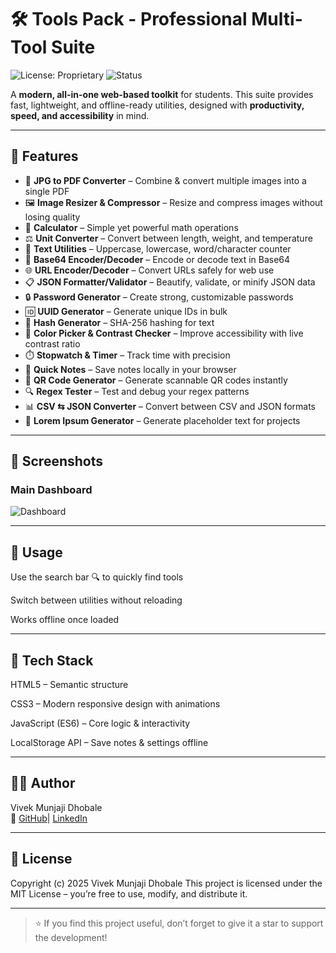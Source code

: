 # 🛠️ Tools Pack - Professional Multi-Tool Suite  
![License: Proprietary](https://img.shields.io/badge/License-Proprietary-red.svg) ![Status](https://img.shields.io/badge/Status-Active-brightgreen)

A **modern, all-in-one web-based toolkit** for students. 
This suite provides fast, lightweight, and offline-ready utilities, designed with **productivity, speed, and accessibility** in mind.  

---

## 🚀 Features

- 📄 **JPG to PDF Converter** – Combine & convert multiple images into a single PDF  
- 🖼️ **Image Resizer & Compressor** – Resize and compress images without losing quality  
- 🧮 **Calculator** – Simple yet powerful math operations  
- ⚖️ **Unit Converter** – Convert between length, weight, and temperature  
- 📝 **Text Utilities** – Uppercase, lowercase, word/character counter  
- 🔐 **Base64 Encoder/Decoder** – Encode or decode text in Base64  
- 🌐 **URL Encoder/Decoder** – Convert URLs safely for web use  
- 📋 **JSON Formatter/Validator** – Beautify, validate, or minify JSON data  
- 🔒 **Password Generator** – Create strong, customizable passwords  
- 🆔 **UUID Generator** – Generate unique IDs in bulk  
- 🔑 **Hash Generator** – SHA-256 hashing for text  
- 🎨 **Color Picker & Contrast Checker** – Improve accessibility with live contrast ratio  
- ⏱️ **Stopwatch & Timer** – Track time with precision  
- 📝 **Quick Notes** – Save notes locally in your browser  
- 📱 **QR Code Generator** – Generate scannable QR codes instantly  
- 🔍 **Regex Tester** – Test and debug your regex patterns  
- 📊 **CSV ⇆ JSON Converter** – Convert between CSV and JSON formats  
- 📄 **Lorem Ipsum Generator** – Generate placeholder text for projects  

---

## 📸 Screenshots

### Main Dashboard  
![Dashboard](https://via.placeholder.com/800x400.png?text=Tools+Pack+Dashboard)

---

## 🎯 Usage

Use the search bar 🔍 to quickly find tools

Switch between utilities without reloading

Works offline once loaded

---

## 🌟 Tech Stack

HTML5 – Semantic structure

CSS3 – Modern responsive design with animations

JavaScript (ES6) – Core logic & interactivity

LocalStorage API – Save notes & settings offline

---

## 👨‍💻 Author

Vivek Munjaji Dhobale</br>
🔗 [GitHub]('https://github.com/Vivek-Dhobale')| [LinkedIn]('https://linkedin.com/in/vivek-dhobale-vr')


---

## 📜 License
Copyright (c) 2025 Vivek Munjaji Dhobale
This project is licensed under the MIT License – you’re free to use, modify, and distribute it.




---

> ⭐ If you find this project useful, don’t forget to give it a star to support the development!
